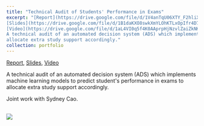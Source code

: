 ```yaml
---
title: "Technical Audit of Students' Performance in Exams"
excerpt: "[Report](https://drive.google.com/file/d/1V4anTqU06XTY_F2hliX2RCM6oaeztapU/view?usp=sharing), 
[Slides](https://drive.google.com/file/d/1B1daKXO8swkXmYLOhKTLxOpIfr4D7mZd/view?usp=sharing), 
[Video](https://drive.google.com/file/d/1aL4VI0q5f4K0AAprpHjNzvlZaiZkNKUC/view?usp=sharing)<br/>
A technical audit of an automated decision system (ADS) which implements machine learning models to predict student's performance in exams to 
allocate extra study support accordingly."
collection: portfolio
---
```


[Report](https://drive.google.com/file/d/1V4anTqU06XTY_F2hliX2RCM6oaeztapU/view?usp=sharing), 
[Slides](https://drive.google.com/file/d/1B1daKXO8swkXmYLOhKTLxOpIfr4D7mZd/view?usp=sharing), 
[Video](https://drive.google.com/file/d/1aL4VI0q5f4K0AAprpHjNzvlZaiZkNKUC/view?usp=sharing)

A technical audit of an automated decision system (ADS) which implements machine learning models to predict student's performance in exams to 
allocate extra study support accordingly.

Joint work with Sydney Cao.

<br/><img src='https://drive.google.com/uc?id=1JZGG1ZIlxsiQl1CvjsZy6vy9JN18Fgl4'>

